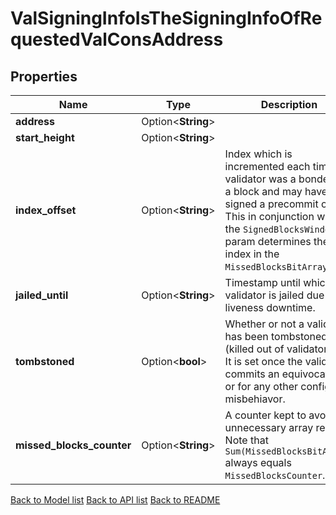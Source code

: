 # ValSigningInfoIsTheSigningInfoOfRequestedValConsAddress

## Properties

Name | Type | Description | Notes
------------ | ------------- | ------------- | -------------
**address** | Option<**String**> |  | [optional]
**start_height** | Option<**String**> |  | [optional]
**index_offset** | Option<**String**> | Index which is incremented each time the validator was a bonded in a block and may have signed a precommit or not. This in conjunction with the `SignedBlocksWindow` param determines the index in the `MissedBlocksBitArray`. | [optional]
**jailed_until** | Option<**String**> | Timestamp until which the validator is jailed due to liveness downtime. | [optional]
**tombstoned** | Option<**bool**> | Whether or not a validator has been tombstoned (killed out of validator set). It is set once the validator commits an equivocation or for any other configured misbehiavor. | [optional]
**missed_blocks_counter** | Option<**String**> | A counter kept to avoid unnecessary array reads. Note that `Sum(MissedBlocksBitArray)` always equals `MissedBlocksCounter`. | [optional]

[Back to Model list](../README.md#documentation-for-models) [Back to API list](../README.md#documentation-for-api-endpoints) [Back to README](../README.md)


